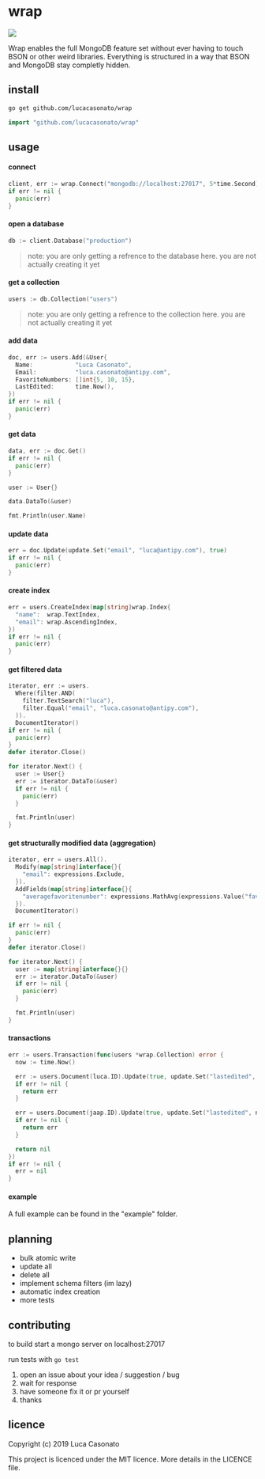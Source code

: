 # wrap

[![](https://godoc.org/github.com/nathany/looper?status.svg)](https://godoc.org/github.com/lucacasonato/wrap)

Wrap enables the full MongoDB feature set without ever having to touch BSON or other weird libraries. Everything is structured in a way that BSON and MongoDB stay completly hidden.

## install

```bash
go get github.com/lucacasonato/wrap
```

```go
import "github.com/lucacasonato/wrap"
```

## usage

#### connect

```go
client, err := wrap.Connect("mongodb://localhost:27017", 5*time.Second)
if err != nil {
  panic(err)
}
```

#### open a database

```go
db := client.Database("production")
```

> note: you are only getting a refrence to the database here. you are not actually creating it yet

#### get a collection

```go
users := db.Collection("users")
```

> note: you are only getting a refrence to the collection here. you are not actually creating it yet

#### add data

```go
doc, err := users.Add(&User{
  Name:            "Luca Casonato",
  Email:           "luca.casonato@antipy.com",
  FavoriteNumbers: []int{5, 10, 15},
  LastEdited:      time.Now(),
})
if err != nil {
  panic(err)
}
```

#### get data

```go
data, err := doc.Get()
if err != nil {
  panic(err)
}

user := User{}

data.DataTo(&user)

fmt.Println(user.Name)
```

#### update data

```go
err = doc.Update(update.Set("email", "luca@antipy.com"), true)
if err != nil {
  panic(err)
}
```

#### create index

```go
err = users.CreateIndex(map[string]wrap.Index{
  "name":  wrap.TextIndex,
  "email": wrap.AscendingIndex,
})
if err != nil {
  panic(err)
}
```

#### get filtered data

```go
iterator, err := users.
  Where(filter.AND(
    filter.TextSearch("luca"),
    filter.Equal("email", "luca.casonato@antipy.com"),
  )).
  DocumentIterator()
if err != nil {
  panic(err)
}
defer iterator.Close()

for iterator.Next() {
  user := User{}
  err := iterator.DataTo(&user)
  if err != nil {
    panic(err)
  }

  fmt.Println(user)
}
```

#### get structurally modified data (aggregation)

```go
iterator, err = users.All().
  Modify(map[string]interface{}{
    "email": expressions.Exclude,
  }).
  AddFields(map[string]interface{}{
    "averagefavoritenumber": expressions.MathAvg(expressions.Value("favoritenumbers")),
  }).
  DocumentIterator()

if err != nil {
  panic(err)
}
defer iterator.Close()

for iterator.Next() {
  user := map[string]interface{}{}
  err := iterator.DataTo(&user)
  if err != nil {
    panic(err)
  }

  fmt.Println(user)
}
```

#### transactions

```go
err := users.Transaction(func(users *wrap.Collection) error {
  now := time.Now()

  err := users.Document(luca.ID).Update(true, update.Set("lastedited", now))
  if err != nil {
    return err
  }

  err = users.Document(jaap.ID).Update(true, update.Set("lastedited", now))
  if err != nil {
    return err
  }

  return nil
})
if err != nil {
  err = nil
}
```

#### example

A full example can be found in the "example" folder.

## planning

- bulk atomic write
- update all
- delete all
- implement schema filters (im lazy)
- automatic index creation
- more tests

## contributing

to build start a mongo server on localhost:27017

run tests with `go test`

1. open an issue about your idea / suggestion / bug
2. wait for response
3. have someone fix it or pr yourself
4. thanks

## licence

Copyright (c) 2019 Luca Casonato

This project is licenced under the MIT licence. More details in the LICENCE file.
